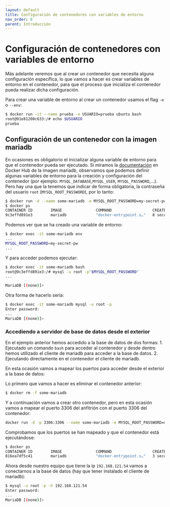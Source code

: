```yaml
---
layout: default
title: Configuración de contenedores con variables de entorno
nav_order: 8
parent: Introducción
---
```


# Configuración de contenedores con variables de entorno

Más adelante veremos que al crear un contenedor que necesita alguna configuración específica, lo que vamos a hacer es crear variables de entorno en el contenedor, para que el proceso que inicializa el contenedor pueda realizar dicha configuración.

Para crear una variable de entorno al crear un contenedor usamos el flag `-e` o `--env`:

```bash
$ docker run -it --name prueba -e USUARIO=prueba ubuntu bash
root@91e81200c633:/# echo $USUARIO
prueba
```

## Configuración de un contenedor con la imagen mariadb

En ocasiones es obligatorio el inicializar alguna variable de entorno para que el contenedor pueda ser ejecutado. Si miramos la [documentación](https://hub.docker.com/_/mariadb) en Docker Hub de la imagen mariadb, observamos que podemos definir algunas variables de entorno para la creación y configuración del contenedor (por ejemplo: `MYSQL_DATABASE`,`MYSQL_USER`, `MYSQL_PASSWORD`,...). Pero hay una que la tenemos que indicar de forma obligatoria, la contraseña del usuario `root` (`MYSQL_ROOT_PASSWORD`), por lo tanto:

```bash
$ docker run -d --name some-mariadb -e MYSQL_ROOT_PASSWORD=my-secret-pw mariadb
$ docker ps
CONTAINER ID        IMAGE               COMMAND                  CREATED                STATUS              PORTS               NAMES
9c3effd891e3        mariadb             "docker-entrypoint.s…"   8 seconds ago       Up 7   seconds        3306/tcp            some-mariadb
```

Podemos ver que se ha creado una variable de entorno:

```bash
$ docker exec -it some-mariadb env
...
MYSQL_ROOT_PASSWORD=my-secret-pw
...
```

Y para acceder podemos ejecutar:

```bash
$ docker exec -it some-mariadb bash                                  
root@9c3effd891e3:/# mysql -u root -p"$MYSQL_ROOT_PASSWORD" 
...

MariaDB [(none)]> 
```
Otra forma de hacerlo sería:

```bash
$ docker exec -it some-mariadb mysql -u root -p
Enter password: 
...
MariaDB [(none)]> 
```

### Accediendo a servidor de base de datos desde el exterior

En el ejemplo anterior hemos accedido a la base de datos de dos formas: 1. Ejecutado un comando `bash` para acceder al contenedor y desde dentro hemos utilizado el cliente de mariadb para acceder a la base de datos.
2. Ejecutando directamente en el contenedor el cliente de mariadb.

En esta ocasión vamos a mapear los puertos para acceder desde el exterior a la base de datos:

Lo primero que vamos a hacer es eliminar el contenedor anterior:

```bash 
$ docker rm -f some-mariadb
```

Y a continuación vamos a crear otro contenedor, pero en esta ocasión vamos a mapear el puerto 3306 del anfitrión con el puerto 3306 del contenedor:

```bash 
docker run -d -p 3306:3306 --name some-mariadb -e MYSQL_ROOT_PASSWORD=my-secret-pw mariadb
```

Comprobamos que los puertos se han mapeado y que el contenedor está ejecutándose:

```bash
$ docker ps
CONTAINER ID        IMAGE               COMMAND                  CREATED             STATUS              PORTS                    NAMES
816ea7df5c41        mariadb             "docker-entrypoint.s…"   3 seconds ago       Up 2 seconds        0.0.0.0:3306->3306/tcp   some-mariadb
```

Ahora desde nuestro equipo que tiene la ip `192.168.121.54` vamos a conectarnos a la base de datos (hay que tener instalado el cliente de mariadb):

```bash
$ mysql -u root -p -h 192.168.121.54
Enter password: 
...
MariaDB [(none)]> 
```